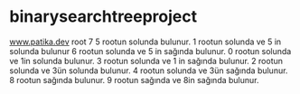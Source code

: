 # binarysearchtreeproject
www.patika.dev
root 7
5 rootun solunda bulunur.
1 rootun solunda ve 5 in solunda bulunur
6 rootun solunda ve 5 in sağında bulunur.
0 rootun solunda ve 1in solunda bulunur.
3 rootun solunda ve 1 in sağında bulunur.
2 rootun solunda ve 3ün solunda bulunur.
4 rootun solunda ve 3ün sağında bulunur.
8 rootun sağında bulunur.
9 rootun sağında ve 8in sağında bulunur.
